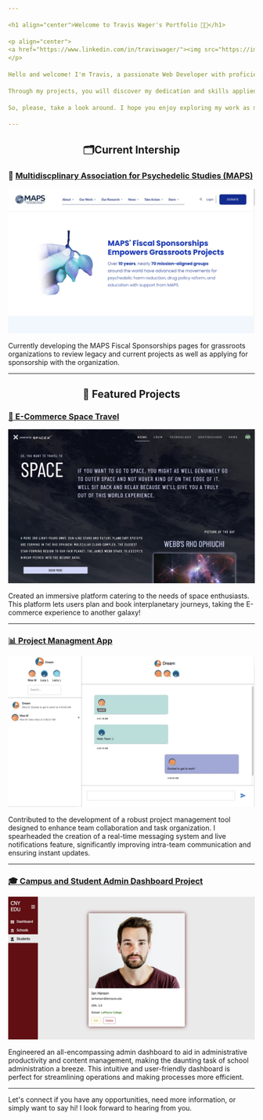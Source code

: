 ```yaml
---

<h1 align="center">Welcome to Travis Wager's Portfolio 👨‍💻</h1>

<p align="center">
<a href="https://www.linkedin.com/in/traviswager/"><img src="https://img.shields.io/badge/-LinkedIn-blue?style=flat&logo=LinkedIn&logoColor=white"/></a> <a href="mailto:traviswager@gmail.com"><img src="https://img.shields.io/badge/-Email-c14438?style=flat&logo=Gmail&logoColor=white"/></a>
</p>

Hello and welcome! I'm Travis, a passionate Web Developer with proficiency in both front-end and back-end technologies. My tech toolkit includes HTML, CSS, JavaScript, React, Redux, Node.js, Wordpress, PHP, Express, Postgres, SQL, Sequelize, and Git. 

Through my projects, you will discover my dedication and skills applied across the spectrum of Fullstack Web Development. Each one is a demonstration of my technical capabilities, my understanding of user-centric design, and my ability to create scalable and maintainable software solutions.

So, please, take a look around. I hope you enjoy exploring my work as much as I enjoyed building it!

---
```


<h2 align="center">🗂Current Intership</h2>

### 🪬 [Multidiscplinary Association for Psychedelic Studies (MAPS)](https://github.com/wagertg/MAPS)
<p align="center">
<a href="https://github.com/wagertg/MAPS">
<img src="./Snapshots//01_fiscal.jpg"/>
</a>
</p>

Currently developing the MAPS Fiscal Sponsorships pages for grassroots organizations to review legacy and
current projects as well as applying for sponsorship with the organization.

---

<h2 align="center">💼 Featured Projects</h2>

### [🚀 E-Commerce Space Travel](https://github.com/wagertg/stackathon)
<p align="center">
<a href="https://github.com/wagertg/stackathon">
<img src="./Snapshots//space-home.jpg"/>
</a>
</p>

Created an immersive platform catering to the needs of space enthusiasts. This platform lets users plan and book interplanetary journeys, taking the E-commerce experience to another galaxy!

---

### [📊 Project Managment App](https://github.com/wagertg/capstone)
<p align="center">
<a href="https://github.com/wagertg/capstone">
<img src="./Snapshots/projectpioneer-3.jpg"/>
</a>
</p>

Contributed to the development of a robust project management tool designed to enhance team collaboration and task organization. I spearheaded the creation of a real-time messaging system and live notifications feature, significantly improving intra-team communication and ensuring instant updates.

---

### [🎓 Campus and Student Admin Dashboard Project](https://github.com/wagertg/edu-dashboard)
<p align="center">
<a href="https://github.com/wagertg/edu-dashboard">
<img src="./Snapshots/edu-student-profile.jpg"/>
</a>
</p>

Engineered an all-encompassing admin dashboard to aid in administrative productivity and content management, making the daunting task of school administration a breeze. This intuitive and user-friendly dashboard is perfect for streamlining operations and making processes more efficient.

---

Let's connect if you have any opportunities, need more information, or simply want to say hi! I look forward to hearing from you.
